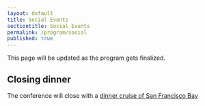 ```yaml
---
layout: default
title: Social Events
sectiontitle: Social Events
permalink: /program/social
published: true
---
```


This page will be updated as the program gets finalized.

## Closing dinner
The conference will close with a [dinner cruise of San Francisco Bay](https://www.hornblower.com/port/gallery/sf+dinnerdance)
